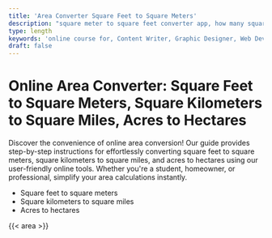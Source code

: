 ```yaml
---
title: 'Area Converter Square Feet to Square Meters'
description: "square meter to square feet converter app, how many square feet in an acre, 8000 hectares to acres, acres to square feet"
type: length
keywords: 'online course for, Content Writer, Graphic Designer, Web Developer, Software Engineer, Frontend Developer graphic designer, UI designer, digital marketing'
draft: false
---
```


# Online Area Converter: Square Feet to Square Meters, Square Kilometers to Square Miles, Acres to Hectares

Discover the convenience of online area conversion! Our guide provides step-by-step instructions for effortlessly converting square feet to square meters, square kilometers to square miles, and acres to hectares using our user-friendly online tools. Whether you're a student, homeowner, or professional, simplify your area calculations instantly.

* Square feet to square meters
* Square kilometers to square miles
* Acres to hectares

{{< area >}}
